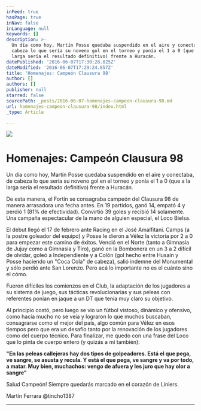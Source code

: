 ```yaml
---
inFeed: true
hasPage: true
inNav: false
inLanguage: null
keywords: []
description: >-
  Un día como hoy, Martín Posse quedaba suspendido en el aire y conectaba, de
  cabeza lo que sería su noveno gol en el torneo y ponía el 1 a 0 (que a la
  larga sería el resultado definitivo) frente a Huracán.
datePublished: '2016-06-07T17:30:28.025Z'
dateModified: '2016-06-07T17:29:24.857Z'
title: 'Homenajes: Campeón Clausura 98'
author: []
authors: []
publisher: null
starred: false
sourcePath: _posts/2016-06-07-homenajes-campeon-clausura-98.md
url: homenajes-campeon-clausura-98/index.html
_type: Article

---
```

![](https://the-grid-user-content.s3-us-west-2.amazonaws.com/07fffa61-73ed-4dcd-b4f8-772a7f2238ce.jpg)

# Homenajes: Campeón Clausura 98

Un día como hoy, Martín Posse quedaba suspendido en el aire y conectaba, de cabeza lo que sería su noveno gol en el torneo y ponía el 1 a 0 (que a la larga sería el resultado definitivo) frente a Huracán.

De esta manera, el Fortín se consagraba campeón del Clausura 98 de manera arrasadora una fecha antes. En 19 partidos, ganó 14, empató 4 y perdió 1 (81% de efectividad). Convirtió 39 goles y recibió 14 solamente. Una campaña espectacular de la mano de alguien especial, el Loco Bielsa.

El debut llegó el 17 de febrero ante Racing en el José Amalfitani. Camps (a la postre goleador del equipo) y Posse le dieron a Vélez la victoria por 2 a 0 para empezar este camino de éxitos. Venció en el Norte (tanto a Gimnasia de Jujuy como a Gimnasia y Tiro), ganó en la Bombonera en un 3 a 2 difícil de olvidar, goleó a Independiente y a Colón (gol hecho entre Husaín y Posse haciendo un "Coca Cola" de cabeza), salió indemne del Monumental y sólo perdió ante San Lorenzo. Pero acá lo importante no es el cuánto sino el cómo. 

Fueron difíciles los comienzos en el Club, la adaptación de los jugadores a su sistema de juego, sus tácticas revolucionarias y sus peleas con referentes ponían en jaque a un DT que tenía muy claro su objetivo.

Al principio costó, pero luego se vio un fútbol vistoso, dinámico y ofensivo, como hacía mucho no se veía y lograron lo que muchos buscaban, consagrarse como el mejor del país, algo común para Vélez en esos tiempos pero que era un desafío tanto por la renovación de los jugadores como del cuerpo técnico. Para finalizar, me quedo con una frase del Loco que lo pinta de cuerpo entero (y quizás a mí también): 

**"En las peleas callejeras hay dos tipos de golpeadores. Está el que pega, ve sangre, se asusta y recula. Y está el que pega, ve sangre y va por todo, a matar. Muy bien, muchachos: vengo de afuera y les juro que hay olor a sangre"**

Salud Campeón! Siempre quedarás marcado en el corazón de Liniers.

Martín Ferrara @tincho1387

********